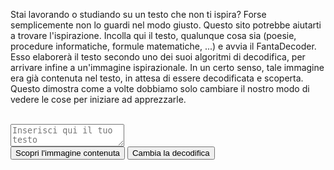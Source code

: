 <html>
<body>

Stai lavorando o studiando su un testo che non ti ispira? Forse semplicemente non lo guardi nel modo giusto. Questo sito potrebbe aiutarti a trovare l'ispirazione. Incolla qui il testo, qualunque cosa sia (poesie, procedure informatiche, formule matematiche, ...) e avvia il FantaDecoder. Esso elaborerà il testo secondo uno dei suoi algoritmi di decodifica, per arrivare infine a un'immagine ispirazionale. In un certo senso, tale immagine era già contenuta nel testo, in attesa di essere decodificata e scoperta. Questo dimostra come a volte dobbiamo solo cambiare il nostro modo di vedere le cose per iniziare ad apprezzarle.
<br>
<br>
<textarea placeholder="Inserisci qui il tuo testo"></textarea>
<br>
<button onclick="myFunction()">Scopri l'immagine contenuta</button>
<button>Cambia la decodifica</button>
<p id="demo"></p>

<script>
function myFunction() {
  document.getElementById("demo").innerHTML = "<img src=\"butterfly-142506_1280.jpg\"> <br> <button>Mostra passaggi di decodifica</button>";
}
</script>

</body>
</html>
